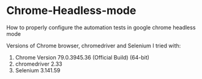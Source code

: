 # Chrome-Headless-mode
How to properly configure the automation tests in google chrome headless mode


Versions of Chrome browser, chromedriver and Selenium I tried with:

1. Chrome Version 79.0.3945.36 (Official Build) (64-bit)
2. chromedriver 2.33
3. Selenium 3.141.59


